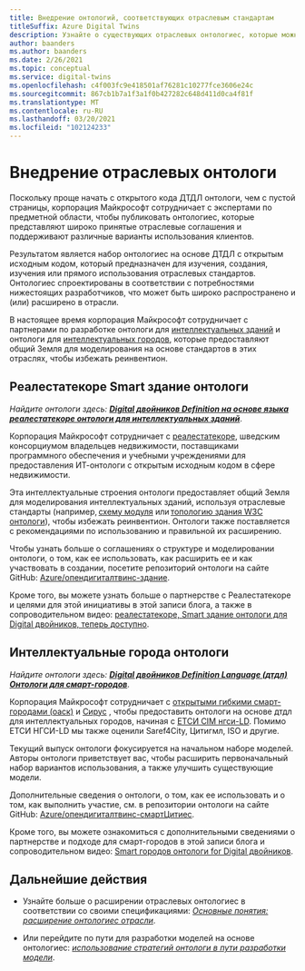```yaml
---
title: Внедрение онтологий, соответствующих отраслевым стандартам
titleSuffix: Azure Digital Twins
description: Узнайте о существующих отраслевых онтологиес, которые можно использовать в Azure Digital двойников
author: baanders
ms.author: baanders
ms.date: 2/26/2021
ms.topic: conceptual
ms.service: digital-twins
ms.openlocfilehash: c4f003fc9e418501af76281c10277fce3606e24c
ms.sourcegitcommit: 867cb1b7a1f3a1f0b427282c648d411d0ca4f81f
ms.translationtype: MT
ms.contentlocale: ru-RU
ms.lasthandoff: 03/20/2021
ms.locfileid: "102124233"
---
```

# <a name="adopting-an-industry-ontology"></a>Внедрение отраслевых онтологи

Поскольку проще начать с открытого кода ДТДЛ онтологи, чем с пустой страницы, корпорация Майкрософт сотрудничает с экспертами по предметной области, чтобы публиковать онтологиес, которые представляют широко принятые отраслевые соглашения и поддерживают различные варианты использования клиентов. 

Результатом является набор онтологиес на основе ДТДЛ с открытым исходным кодом, который предназначен для изучения, создания, изучения или прямого использования отраслевых стандартов. Онтологиес спроектированы в соответствии с потребностями нижестоящих разработчиков, что может быть широко распространено и (или) расширено в отрасли.

В настоящее время корпорация Майкрософт сотрудничает с партнерами по разработке онтологи для [интеллектуальных зданий](#realestatecore-smart-building-ontology) и онтологи для [интеллектуальных городов](#smart-cities-ontology), которые предоставляют общий Земля для моделирования на основе стандартов в этих отраслях, чтобы избежать реинвентион. 

## <a name="realestatecore-smart-building-ontology"></a>Реалестатекоре Smart здание онтологи

*Найдите онтологи здесь: [**Digital двойников Definition на основе языка реалестатекоре онтологи для интеллектуальных зданий**](https://github.com/Azure/opendigitaltwins-building)*.

Корпорация Майкрософт сотрудничает с [реалестатекоре](https://www.realestatecore.io/), шведским консорциумом владельцев недвижимости, поставщиками программного обеспечения и учебными учреждениями для предоставления ИТ-онтологи с открытым исходным кодом в сфере недвижимости.

Эта интеллектуальные строения онтологи предоставляет общий Земля для моделирования интеллектуальных зданий, используя отраслевые стандарты (например, [схему модуля](https://brickschema.org/ontology/) или [топологию здания W3C онтологи](https://w3c-lbd-cg.github.io/bot/index.html)), чтобы избежать реинвентион. Онтологи также поставляется с рекомендациями по использованию и правильной их расширению. 

Чтобы узнать больше о соглашениях о структуре и моделировании онтологи, о том, как ее использовать, как расширить ее и как участвовать в создании, посетите репозиторий онтологи на сайте GitHub: [Azure/опендигиталтвинс-здание](https://github.com/Azure/opendigitaltwins-building). 

Кроме того, вы можете узнать больше о партнерстве с Реалестатекоре и целями для этой инициативы в этой записи блога, а также в сопроводительном видео: [реалестатекоре, Smart здание онтологи для Digital двойников, теперь доступно](https://techcommunity.microsoft.com/t5/internet-of-things/realestatecore-a-smart-building-ontology-for-digital-twins-is/ba-p/1914794).

## <a name="smart-cities-ontology"></a>Интеллектуальные города онтологи

*Найдите онтологи здесь: [**Digital двойников Definition Language (дтдл) Онтологи для смарт-городов**](https://github.com/Azure/opendigitaltwins-smartcities)*.

Корпорация Майкрософт сотрудничает с [открытыми гибкими смарт-городами (оаск)](https://oascities.org/) и [Сирус](https://sirus.be/) , чтобы предоставить онтологи на основе дтдл для интеллектуальных городов, начиная с [ЕТСИ CIM нгси-LD](https://www.etsi.org/committee/cim). Помимо ЕТСИ НГСИ-LD мы также оценили Saref4City, Цитигмл, ISO и другие.

Текущий выпуск онтологи фокусируется на начальном наборе моделей. Авторы онтологи приветствует вас, чтобы расширить первоначальный набор вариантов использования, а также улучшить существующие модели. 

Дополнительные сведения о онтологи, о том, как ее использовать и о том, как выполнить участие, см. в репозитории онтологи на сайте GitHub: [Azure/опендигиталтвинс-смартЦитиес](https://github.com/Azure/opendigitaltwins-smartcities). 

Кроме того, вы можете ознакомиться с дополнительными сведениями о партнерстве и подходе для смарт-городов в этой записи блога и сопроводительном видео: [Smart городов онтологи for Digital двойников](https://techcommunity.microsoft.com/t5/internet-of-things/smart-cities-ontology-for-digital-twins/ba-p/2166585).

## <a name="next-steps"></a>Дальнейшие действия

* Узнайте больше о расширении отраслевых онтологиес в соответствии со своими спецификациями: [*Основные понятия: расширение онтологиес отрасли*](concepts-ontologies-extend.md).

* Или перейдите по пути для разработки моделей на основе онтологиес: [*использование стратегий онтологи в пути разработки модели*](concepts-ontologies.md#using-ontology-strategies-in-a-model-development-path).